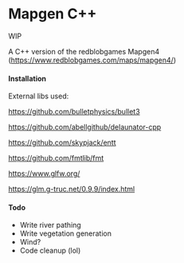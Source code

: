# Mapgen C++

WIP

A C++ version of the redblobgames Mapgen4 (https://www.redblobgames.com/maps/mapgen4/)

#### Installation
External libs used:

https://github.com/bulletphysics/bullet3

https://github.com/abellgithub/delaunator-cpp

https://github.com/skypjack/entt

https://github.com/fmtlib/fmt

https://www.glfw.org/

https://glm.g-truc.net/0.9.9/index.html


#### Todo
- Write river pathing
- Write vegetation generation
- Wind?
- Code cleanup (lol)

